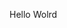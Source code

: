 Hello Wolrd

























































































































































































































































































































































































































































































































































































































































































































































































































































































































































































































































































































































































































